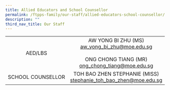 ```yaml
---
title: Allied Educators and School Counsellor
permalink: /ftpps-family/our-staff/allied-educators-school-counsellor/
description: ""
third_nav_title: Our Staff
---
```

|  |  |
| :---: | :---: |
| AED/LBS | AW YONG BI ZHU (MS)<br>[aw\_yong\_bi\_zhu@moe.edu.sg](mailto:aw_yong_bi_zhu@moe.edu.sg)<br><br>ONG CHONG TIANG (MR) <br>[ong\_chong\_tiang@moe.edu.sg](mailto:ong_chong_tiang@moe.edu.sg) |
| SCHOOL COUNSELLOR | TOH BAO ZHEN STEPHANIE (MISS)<br>[stephanie\_toh\_bao\_zhen@moe.edu.sg](mailto:stephanie_toh_bao_zhen@moe.edu.sg) |